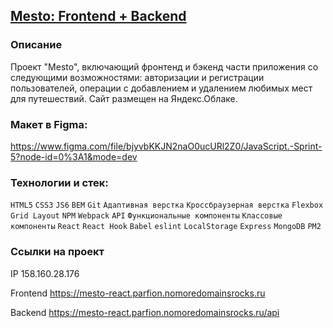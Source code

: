 ## [Mesto: Frontend + Backend](https://mesto-react.parfion.nomoredomainsrocks.ru)

### Описание
Проект "Mesto", включающий фронтенд и бэкенд части приложения со следующими возможностями: авторизации и регистрации пользователей, операции с добавлением и удалением любимых мест для путешествий.
Cайт размещен на Яндекс.Облаке.

### Макет в Figma:
https://www.figma.com/file/bjyvbKKJN2naO0ucURl2Z0/JavaScript.-Sprint-5?node-id=0%3A1&mode=dev

### Технологии и стек:
`HTML5` `CSS3` `JS6` `BEM` `Git` `Адаптивная верстка` `Кроссбраузерная верстка` `Flexbox` `Grid Layout` `NPM` `Webpack` `API` `Функциональные компоненты` `Классовые компоненты` `React` `React Hook` `Babel` `eslint` `LocalStorage` `Express` `MongoDB` `PM2`

### Ссылки на проект
IP 158.160.28.176 

Frontend https://mesto-react.parfion.nomoredomainsrocks.ru

Backend https://mesto-react.parfion.nomoredomainsrocks.ru/api
